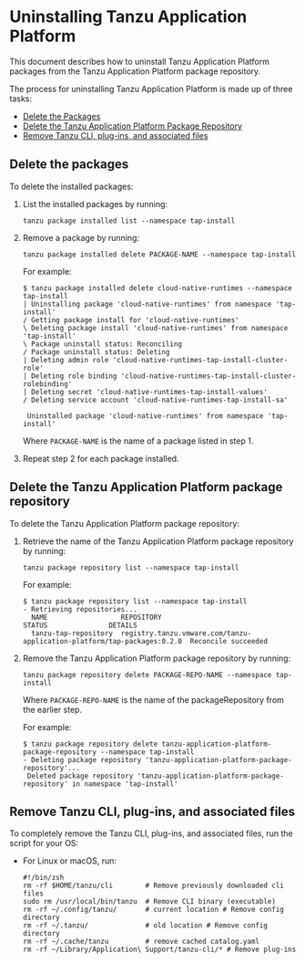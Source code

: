 # Uninstalling Tanzu Application Platform

This document describes how to uninstall Tanzu Application Platform packages from the
Tanzu Application Platform package repository.

The process for uninstalling Tanzu Application Platform is made up of three tasks:

+ [Delete the Packages](#del-packages)
+ [Delete the Tanzu Application Platform Package Repository](#del-repo)
+ [Remove Tanzu CLI, plug-ins, and associated files](#remove-tanzu-cli)

## <a id='del-packages'></a> Delete the packages

To delete the installed packages:

1. List the installed packages by running:

    ```
    tanzu package installed list --namespace tap-install
    ```

2. Remove a package by running:

    ```
    tanzu package installed delete PACKAGE-NAME --namespace tap-install
    ```

    For example:

    ```
    $ tanzu package installed delete cloud-native-runtimes --namespace tap-install
    | Uninstalling package 'cloud-native-runtimes' from namespace 'tap-install'
    / Getting package install for 'cloud-native-runtimes'
    \ Deleting package install 'cloud-native-runtimes' from namespace 'tap-install'
    \ Package uninstall status: Reconciling
    / Package uninstall status: Deleting
    | Deleting admin role 'cloud-native-runtimes-tap-install-cluster-role'
    | Deleting role binding 'cloud-native-runtimes-tap-install-cluster-rolebinding'
    | Deleting secret 'cloud-native-runtimes-tap-install-values'
    / Deleting service account 'cloud-native-runtimes-tap-install-sa'    

     Uninstalled package 'cloud-native-runtimes' from namespace 'tap-install'
    ```

    Where `PACKAGE-NAME` is the name of a package listed in step 1.

3. Repeat step 2 for each package installed.


## <a id='del-repo'></a>Delete the Tanzu Application Platform package repository

To delete the Tanzu Application Platform package repository:

1. Retrieve the name of the Tanzu Application Platform package repository by running:

    ```
    tanzu package repository list --namespace tap-install
    ```

    For example:

    ```
    $ tanzu package repository list --namespace tap-install
    - Retrieving repositories...
      NAME                  REPOSITORY                                                         STATUS               DETAILS
      tanzu-tap-repository  registry.tanzu.vmware.com/tanzu-application-platform/tap-packages:0.2.0  Reconcile succeeded
    ```

2. Remove the Tanzu Application Platform package repository by running:

    ```
    tanzu package repository delete PACKAGE-REPO-NAME --namespace tap-install
    ```

    Where `PACKAGE-REPO-NAME` is the name of the packageRepository from the earlier step.

    For example:

    ```
    $ tanzu package repository delete tanzu-application-platform-package-repository --namespace tap-install
    - Deleting package repository 'tanzu-application-platform-package-repository'...
     Deleted package repository 'tanzu-application-platform-package-repository' in namespace 'tap-install'
    ```

## <a id='remove-tanzu-cli'></a> Remove Tanzu CLI, plug-ins, and associated files

To completely remove the Tanzu CLI, plug-ins, and associated files, run the script for your OS:

+ For Linux or macOS, run:

    ```
    #!/bin/zsh
    rm -rf $HOME/tanzu/cli        # Remove previously downloaded cli files
    sudo rm /usr/local/bin/tanzu  # Remove CLI binary (executable)
    rm -rf ~/.config/tanzu/       # current location # Remove config directory
    rm -rf ~/.tanzu/              # old location # Remove config directory
    rm -rf ~/.cache/tanzu         # remove cached catalog.yaml
    rm -rf ~/Library/Application\ Support/tanzu-cli/* # Remove plug-ins
    ```
